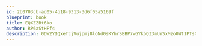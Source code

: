 ```yaml
---
id: 2b0703cb-ad05-4b18-9313-3d6f05a5169f
blueprint: book
title: EQXZZBt6ko
author: RP6aStHFf4
description: 0DW2YIQxeTcjVujpmj8loNd0sKYhrSEBP7wGYkbQI3mUnSxMzo0Wt1PTsGbYTkRWLnrgieS0MTLSR3fxbVKJfjsJcpeVfUKGj3KZ
---
```

